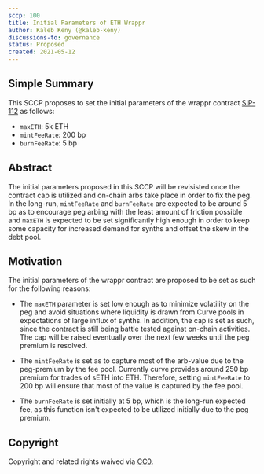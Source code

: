 ```yaml
---
sccp: 100
title: Initial Parameters of ETH Wrappr
author: Kaleb Keny (@kaleb-keny)
discussions-to: governance
status: Proposed
created: 2021-05-12
---
```


<!--You can leave these HTML comments in your merged SCCP and delete the visible duplicate text guides, they will not appear and may be helpful to refer to if you edit it again. This is the suggested template for new SCCPs. Note that an SCCP number will be assigned by an editor. When opening a pull request to submit your SCCP, please use an abbreviated title in the filename, `sccp-draft_title_abbrev.md`. The title should be 44 characters or less.-->

## Simple Summary

<!--"If you can't explain it simply, you don't understand it well enough." Provide a simplified and layman-accessible explanation of the SCCP.-->

This SCCP proposes to set the initial parameters of the wrappr contract [SIP-112](https://sips.synthetix.io/sips/sip-112) as follows:
- `maxETH`: 5k ETH
- `mintFeeRate`: 200 bp
- `burnFeeRate`: 5 bp 

## Abstract

<!--A short (~200 word) description of the variable change proposed.-->
The initial parameters proposed in this SCCP will be revisisted once the contract cap is utilized and on-chain arbs take place in order to fix the peg. 
In the long-run, `mintFeeRate` and `burnFeeRate` are expected to be around 5 bp as to encourage peg arbing with the least amount of friction possible and `maxETH` is expected to be set significantly high enough in order to keep some capacity for increased demand for synths and offset the skew in the debt pool.

## Motivation

<!--The motivation is critical for SCCPs that want to update variables within Synthetix. It should clearly explain why the existing variable is not incentive aligned. SCCP submissions without sufficient motivation may be rejected outright.-->

The initial parameters of the wrappr contract are proposed to be set as such for the following reasons:

- The `maxETH` parameter is set low enough as to minimize volatility on the peg and avoid situations where liquidity is drawn from Curve pools in expectations of large influx of synths. In addition, the cap is set as such, since the contract is still being battle tested against on-chain activities. The cap will be raised eventually over the next few weeks until the peg premium is resolved.

- The `mintFeeRate` is set as to capture most of the arb-value due to the peg-premium by the fee pool. Currently curve provides around 250 bp premium for trades of sETH into ETH. Therefore, setting `mintFeeRate` to 200 bp will ensure that  most of the value is captured by the fee pool.

- The `burnFeeRate` is set initially at 5 bp, which is the long-run expected fee, as this function isn't expected to be utilized initially due to the peg premium.

## Copyright

Copyright and related rights waived via [CC0](https://creativecommons.org/publicdomain/zero/1.0/).
